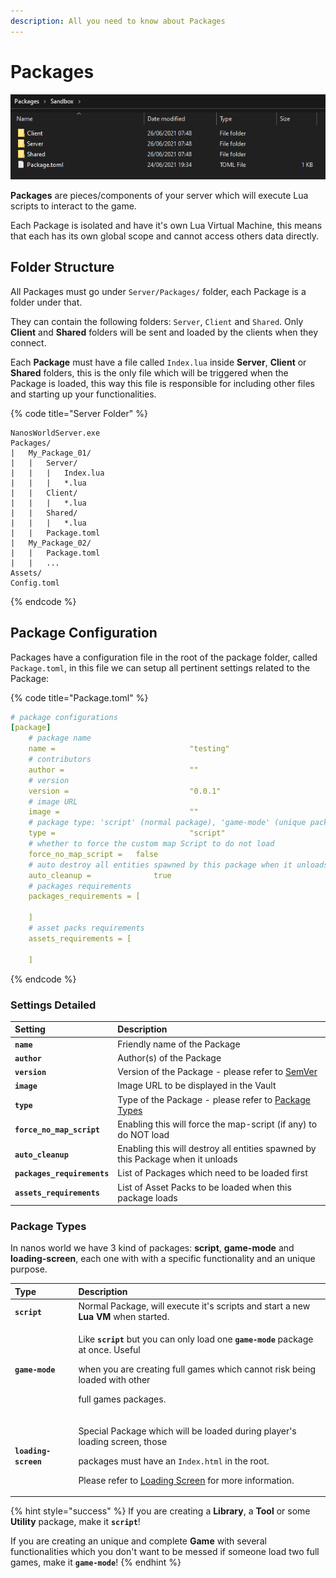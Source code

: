 ```yaml
---
description: All you need to know about Packages
---
```


# Packages

![](../../.gitbook/assets/image%20%2814%29.png)

**Packages** are pieces/components of your server which will execute Lua scripts to interact to the game. 

Each Package is isolated and have it's own Lua Virtual Machine, this means that each has its own global scope and cannot access others data directly.

## Folder Structure

All Packages must go under `Server/Packages/` folder, each Package is a folder under that.

They can contain the following folders: `Server`, `Client` and `Shared`. Only **Client** and **Shared** folders will be sent and loaded by the clients when they connect.

Each **Package** must have a file called `Index.lua` inside **Server**, **Client** or **Shared** folders, this is the only file which will be triggered when the Package is loaded, this way this file is responsible for including other files and starting up your functionalities.

{% code title="Server Folder" %}
```text
NanosWorldServer.exe
Packages/
|   My_Package_01/
|   |   Server/
|   |   |   Index.lua
|   |   |   *.lua
|   |   Client/
|   |   |   *.lua
|   |   Shared/
|   |   |   *.lua
|   |   Package.toml
|   My_Package_02/
|   |   Package.toml
|   |   ...
Assets/
Config.toml
```
{% endcode %}

## Package Configuration

Packages have a configuration file in the root of the package folder, called `Package.toml`, in this file we can setup all pertinent settings related to the Package:

{% code title="Package.toml" %}
```yaml
# package configurations
[package]
	# package name
	name =								"testing"
	# contributors
	author =							""
	# version
	version =							"0.0.1"
	# image URL
	image =								""
	# package type: 'script' (normal package), 'game-mode' (unique package - can only load one at a time) or 'loading-screen' (special package loaded in loading screen)
	type =								"script"
	# whether to force the custom map Script to do not load
	force_no_map_script =	false
	# auto destroy all entities spawned by this package when it unloads
	auto_cleanup =				true
	# packages requirements
	packages_requirements = [
		
	]
	# asset packs requirements
	assets_requirements = [
		
	]

```
{% endcode %}

### Settings Detailed

| Setting | Description |
| :--- | :--- |
| **`name`** | Friendly name of the Package |
| **`author`** | Author\(s\) of the Package |
| **`version`** | Version of the Package - please refer to [SemVer](https://semver.org/) |
| **`image`** | Image URL to be displayed in the Vault |
| **`type`** | Type of the Package - please refer to [Package Types](./#package-types) |
| **`force_no_map_script`** | Enabling this will force the map-script \(if any\) to do NOT load |
| **`auto_cleanup`** | Enabling this will destroy all entities spawned by this Package when it unloads |
| **`packages_requirements`** | List of Packages which need to be loaded first |
| **`assets_requirements`** | List of Asset Packs to be loaded when this package loads |

### Package Types

In nanos world we have 3 kind of packages: **script**, **game-mode** and **loading-screen**, each one with with a specific functionality and an unique purpose.

<table>
  <thead>
    <tr>
      <th style="text-align:left">Type</th>
      <th style="text-align:left">Description</th>
    </tr>
  </thead>
  <tbody>
    <tr>
      <td style="text-align:left"><b><code>script</code></b>
      </td>
      <td style="text-align:left">Normal Package, will execute it&apos;s scripts and start a new <b>Lua VM </b>when
        started.</td>
    </tr>
    <tr>
      <td style="text-align:left"><b><code>game-mode</code></b>
      </td>
      <td style="text-align:left">
        <p>Like <b><code>script</code> </b>but you can only load one <b><code>game-mode</code></b> package
          at once. Useful</p>
        <p>when you are creating full games which cannot risk being loaded with other</p>
        <p>full games packages.</p>
      </td>
    </tr>
    <tr>
      <td style="text-align:left"><b><code>loading-screen</code></b>
      </td>
      <td style="text-align:left">
        <p>Special Package which will be loaded during player&apos;s loading screen,
          those</p>
        <p>packages must have an <code>Index.html</code> in the root.</p>
        <p>Please refer to <a href="loading-screen.md">Loading Screen</a> for more
          information.</p>
      </td>
    </tr>
  </tbody>
</table>

{% hint style="success" %}
If you are creating a **Library**, a **Tool** or some **Utility** package, make it **`script`**!

If you are creating an unique and complete **Game** with several functionalities which you don't want to be messed if someone load two full games, make it **`game-mode`**!
{% endhint %}

